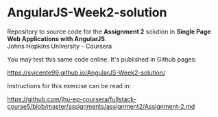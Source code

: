 # AngularJS-Week2-solution

Repository to source code for the <b>Assignment 2</b> solution in <b>Single Page Web Applications with AngularJS</b>.<br>
Johns Hopkins University - Coursera

You may test this same code online. It's published in Github pages:

https://svicente99.github.io/AngularJS-Week2-solution/

Instructions for this exercise can be read in:

https://github.com/jhu-ep-coursera/fullstack-course5/blob/master/assignments/assignment2/Assignment-2.md
